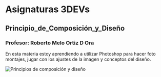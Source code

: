 # Asignaturas 3DEVs

## Principio_de_Composición_y_Diseño
### Profesor: Roberto Melo Ortiz D Ora

En esta materia estoy aprendiendo a utilizar Photoshop para hacer foto montajes, jugar con los ajustes de la imagen y conceptos del diseño.

![Principios de composición y diseño](assets/matematicas.jpg)

